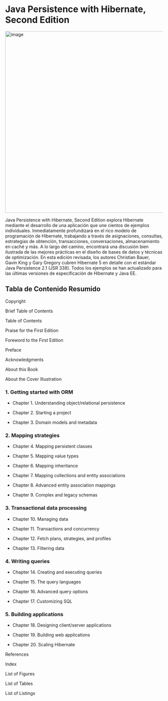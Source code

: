 # Java Persistence with Hibernate, Second Edition

<img width="579" alt="image" src="https://user-images.githubusercontent.com/23094588/226042497-dc10afd4-f3c9-47fb-b690-b40bac57659b.png">

Java Persistence with Hibernate, Second Edition explora Hibernate mediante el desarrollo de una aplicación que une cientos de ejemplos individuales. Inmediatamente profundizará en el rico modelo de programación de Hibernate, trabajando a través de asignaciones, consultas, estrategias de obtención, transacciones, conversaciones, almacenamiento en caché y más. A lo largo del camino, encontrará una discusión bien ilustrada de las mejores prácticas en el diseño de bases de datos y técnicas de optimización. En esta edición revisada, los autores Christian Bauer, Gavin King y Gary Gregory cubren Hibernate 5 en detalle con el estándar Java Persistence 2.1 (JSR 338). Todos los ejemplos se han actualizado para las últimas versiones de especificación de Hibernate y Java EE.

## Tabla de Contenido Resumido

Copyright

Brief Table of Contents

Table of Contents

Praise for the First Edition

Foreword to the First Edition

Preface

Acknowledgments

About this Book

About the Cover Illustration

### 1. Getting started with ORM

* Chapter 1. Understanding object/relational persistence

* Chapter 2. Starting a project

* Chapter 3. Domain models and metadata

### 2. Mapping strategies

* Chapter 4. Mapping persistent classes

* Chapter 5. Mapping value types

* Chapter 6. Mapping inheritance

* Chapter 7. Mapping collections and entity associations

* Chapter 8. Advanced entity association mappings

* Chapter 9. Complex and legacy schemas

### 3. Transactional data processing

* Chapter 10. Managing data

* Chapter 11. Transactions and concurrency

* Chapter 12. Fetch plans, strategies, and profiles

* Chapter 13. Filtering data

### 4. Writing queries

* Chapter 14. Creating and executing queries

* Chapter 15. The query languages

* Chapter 16. Advanced query options

* Chapter 17. Customizing SQL

### 5. Building applications

* Chapter 18. Designing client/server applications

* Chapter 19. Building web applications

* Chapter 20. Scaling Hibernate

References

Index

List of Figures

List of Tables

List of Listings
